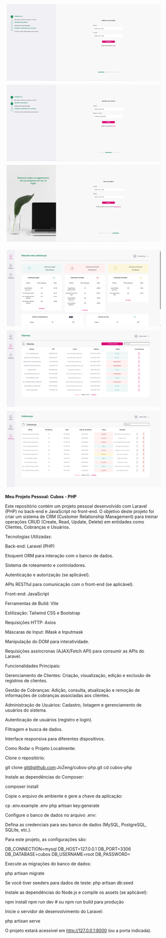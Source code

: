 <p align="center">
<img src="public/images/cubos1.png" alt="Imagem Cubo 1" style="margin: 5px;">
<img src="public/images/cubos2.png" alt="Imagem Cubo 2" style="margin: 5px;">
<img src="public/images/cubos3.png" alt="Imagem Cubo 3" style="margin: 5px;">
</p>

<p align="center">
<img src="public/images/cubos4.png" alt="Imagem Cubo 4" style="margin: 5px;">
<img src="public/images/cubos5.png" alt="Imagem Cubo 5" style="margin: 5px;">
<img src="public/images/cubos6.png" alt="Imagem Cubo 6" style="margin: 5px;">
</p>

**Meu Projeto Pessoal: Cubos - PHP**

Este repositório contém um projeto pessoal desenvolvido com Laravel (PHP) no back-end e JavaScript no front-end. O objetivo deste projeto foi criar um sistema de CRM (Customer Relationship Management) para treinar operações CRUD (Create, Read, Update, Delete) em entidades como Clientes, Cobranças e Usuários.

Tecnologias Utilizadas:

Back-end: Laravel (PHP)

Eloquent ORM para interação com o banco de dados.

Sistema de roteamento e controladores.

Autenticação e autorização (se aplicável).

APIs RESTful para comunicação com o front-end (se aplicável).

Front-end: JavaScript

Ferramentas de Build: Vite

Estilização: Tailwind CSS e Bootstrap

Requisições HTTP: Axios

Máscaras de Input: IMask e Inputmask

Manipulação do DOM para interatividade.

Requisições assíncronas (AJAX/Fetch API) para consumir as APIs do Laravel.

Funcionalidades Principais:

Gerenciamento de Clientes: Criação, visualização, edição e exclusão de registros de clientes.

Gestão de Cobranças: Adição, consulta, atualização e remoção de informações de cobranças associadas aos clientes.

Administração de Usuários: Cadastro, listagem e gerenciamento de usuários do sistema.

Autenticação de usuários (registro e login).

Filtragem e busca de dados.

Interface responsiva para diferentes dispositivos.

Como Rodar o Projeto Localmente:

Clone o repositório:

git clone git@github.com:JoZeng/cubos-php.git
cd cubos-php

Instale as dependências do Composer:

composer install

Copie o arquivo de ambiente e gere a chave da aplicação:

cp .env.example .env
php artisan key:generate

Configure o banco de dados no arquivo .env:

Defina as credenciais para seu banco de dados (MySQL, PostgreSQL, SQLite, etc.).

Para este projeto, as configurações são:

DB_CONNECTION=mysql
DB_HOST=127.0.0.1
DB_PORT=3306
DB_DATABASE=cubos
DB_USERNAME=root
DB_PASSWORD=

Execute as migrações do banco de dados:

php artisan migrate

Se você tiver seeders para dados de teste: php artisan db:seed

Instale as dependências do Node.js e compile os assets (se aplicável):

npm install
npm run dev # ou npm run build para produção

Inicie o servidor de desenvolvimento do Laravel:

php artisan serve

O projeto estará acessível em http://127.0.0.1:8000 (ou a porta indicada).
